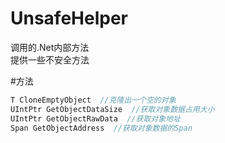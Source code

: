 # UnsafeHelper
调用的.Net内部方法  
提供一些不安全方法  

#方法  
```csharp
T CloneEmptyObject  //克隆出一个空的对象  
UIntPtr GetObjectDataSize  //获取对象数据占用大小  
UIntPtr GetObjectRawData  //获取对象地址
Span GetObjectAddress  //获取对象数据的Span
```
